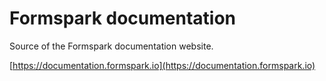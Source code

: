 # Formspark documentation

Source of the Formspark documentation website.

[https://documentation.formspark.io](https://documentation.formspark.io)
